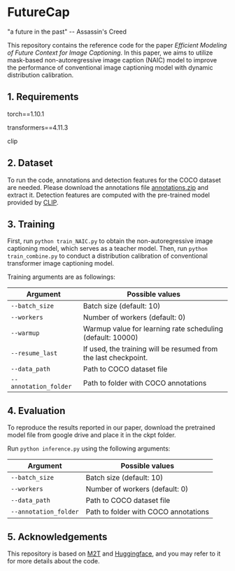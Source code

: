 # FutureCap 

"a future in the past" -- Assassin's Creed 

This repository contains the reference code for the paper _Efficient Modeling of Future Context for Image Captioning_. 
In this paper, we aims to utilize mask-based non-autoregressive image caption (NAIC) model to improve the performance of conventional image captioning model with dynamic distribution calibration.

## 1. Requirements

torch==1.10.1 

transformers==4.11.3 

clip

## 2. Dataset 

To run the code, annotations and detection features for the COCO dataset are needed. Please download the annotations file [annotations.zip](https://drive.google.com/file/d/1i8mqKFKhqvBr8kEp3DbIh9-9UNAfKGmE/view?usp=sharing) and extract it.
Detection features are computed with the pre-trained model provided by [CLIP](https://github.com/openai/CLIP). 

## 3. Training 

First, run  `python train_NAIC.py` to obtain the non-autoregressive image captioning model, which serves as a teacher model. Then, run `python train_combine.py` to conduct a distribution calibration of conventional transformer image captioning model.

Training arguments are as followings:

| Argument | Possible values |
|------|------|
| `--batch_size` | Batch size (default: 10) |
| `--workers` | Number of workers (default: 0) |
| `--warmup` | Warmup value for learning rate scheduling (default: 10000) |
| `--resume_last` | If used, the training will be resumed from the last checkpoint. |
| `--data_path` | Path to COCO dataset file |
| `--annotation_folder` | Path to folder with COCO annotations |


## 4. Evaluation 

To reproduce the results reported in our paper, download the pretrained model file from google drive and place it in the ckpt folder.

Run `python inference.py` using the following arguments:

| Argument | Possible values |
|------|------|
| `--batch_size` | Batch size (default: 10) |
| `--workers` | Number of workers (default: 0) |
| `--data_path` | Path to COCO dataset file |
| `--annotation_folder` | Path to folder with COCO annotations |



## 5. Acknowledgements 

This repository is based on [M2T](https://github.com/aimagelab/meshed-memory-transformer) and [Huggingface](https://github.com/huggingface/transformers), and you may refer to it for more details about the code. 


